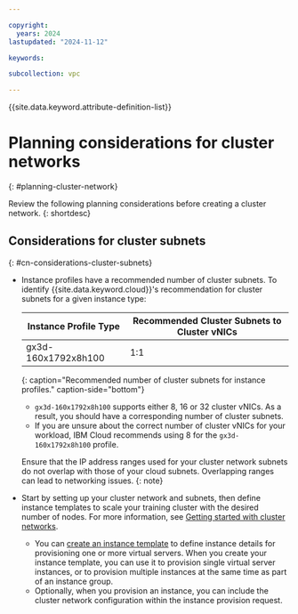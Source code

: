 ```yaml
---

copyright:
  years: 2024
lastupdated: "2024-11-12"

keywords:

subcollection: vpc

---
```


{{site.data.keyword.attribute-definition-list}}

# Planning considerations for cluster networks
{: #planning-cluster-network}

Review the following planning considerations before creating a cluster network.
{: shortdesc}

## Considerations for cluster subnets
{: #cn-considerations-cluster-subnets}

* Instance profiles have a recommended number of cluster subnets. To identify {{site.data.keyword.cloud}}'s recommendation for cluster subnets for a given instance type:

   | Instance Profile Type | Recommended Cluster Subnets to Cluster vNICs |
   | --------------------- | -------------------------------------------- |
   | gx3d-160x1792x8h100   | 1:1                                          |
   {: caption="Recommended number of cluster subnets for instance profiles." caption-side="bottom"}

   * `gx3d-160x1792x8h100` supports either 8, 16 or 32 cluster vNICs. As a result, you should have a corresponding number of cluster subnets.
   * If you are unsure about the correct number of cluster vNICs for your workload, IBM Cloud recommends using 8 for the `gx3d-160x1792x8h100` profile.

   Ensure that the IP address ranges used for your cluster network subnets do not overlap with those of your cloud subnets. Overlapping ranges can lead to networking issues.
   {: note}

 * Start by setting up your cluster network and subnets, then define instance templates to scale your training cluster with the desired number of nodes. For more information, see [Getting started with cluster networks](/docs/vpc?topic=vpc-about-cluster-network#cluster-network-getting-started).
   * You can [create an instance template](/docs/vpc?topic=vpc-create-instance-template&interface=ui) to define instance details for provisioning one or more virtual servers. When you create your instance template, you can use it to provision single virtual server instances, or to provision multiple instances at the same time as part of an instance group.
   * Optionally, when you provision an instance, you can include the cluster network configuration within the instance provision request.
